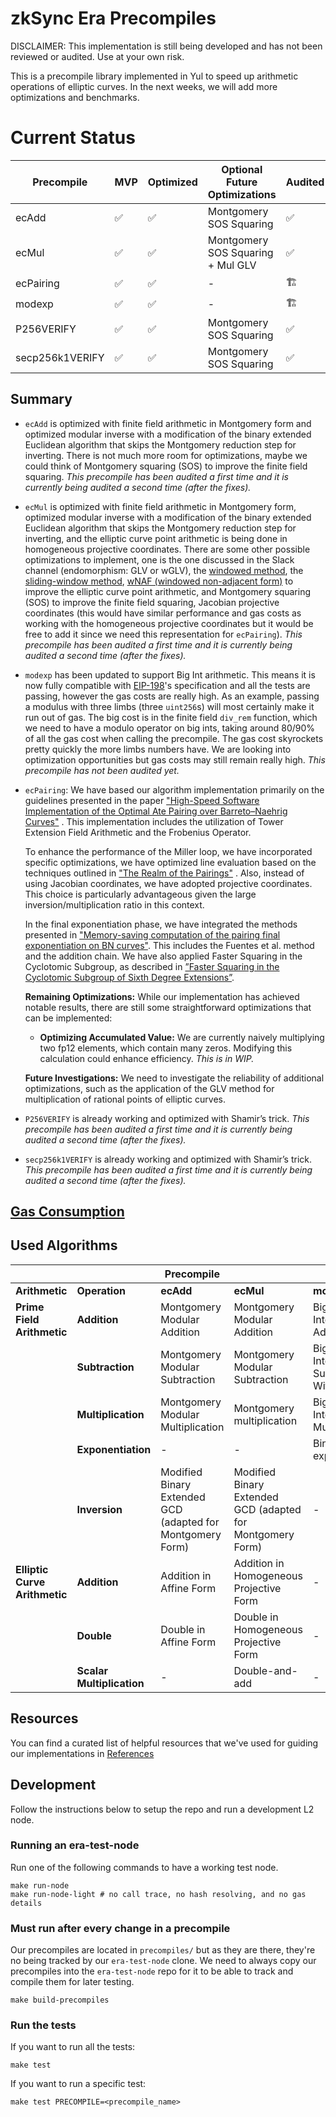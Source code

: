 # zkSync Era Precompiles

DISCLAIMER: This implementation is still being developed and has not been reviewed or audited. Use at your own risk.

This is a precompile library implemented in Yul to speed up arithmetic operations of elliptic curves.
In the next weeks, we will add more optimizations and benchmarks.

# Current Status

| Precompile | MVP | Optimized | Optional Future Optimizations | Audited | Comments |
| --- | --- | --- | --- | --- | --- |
| ecAdd | ✅ | ✅ | Montgomery SOS Squaring | ✅ | - |
| ecMul | ✅ | ✅ | Montgomery SOS Squaring + Mul GLV | ✅ | - |
| ecPairing | ✅ | ✅ | - | 🏗️ | - |
| modexp | ✅ | ✅ | - | 🏗️ | - |
| P256VERIFY | ✅ | ✅ | Montgomery SOS Squaring | ✅ | - |
| secp256k1VERIFY | ✅ | ✅ | Montgomery SOS Squaring | ✅ | - |

## Summary

- `ecAdd` is optimized with finite field arithmetic in Montgomery form and optimized modular inverse with a modification of the binary extended Euclidean algorithm that skips the Montgomery reduction step for inverting. There is not much more room for optimizations, maybe we could think of Montgomery squaring (SOS) to improve the finite field squaring. *This precompile has been audited a first time and it is currently being audited a second time (after the fixes).*
- `ecMul` is optimized with finite field arithmetic in Montgomery form, optimized modular inverse with a modification of the binary extended Euclidean algorithm that skips the Montgomery reduction step for inverting, and the elliptic curve point arithmetic is being done in homogeneous projective coordinates. There are some other possible optimizations to implement, one is the one discussed in the Slack channel (endomorphism: GLV or wGLV), the [windowed method](https://en.wikipedia.org/wiki/Elliptic_curve_point_multiplication#Windowed_method), the [sliding-window method](https://en.wikipedia.org/wiki/Elliptic_curve_point_multiplication#Sliding-window_method), [wNAF (windowed non-adjacent form)](https://en.wikipedia.org/wiki/Elliptic_curve_point_multiplication#w-ary_non-adjacent_form_(wNAF)_method) to improve the elliptic curve point arithmetic, and Montgomery squaring (SOS) to improve the finite field squaring, Jacobian projective coordinates (this would have similar performance and gas costs as working with the homogeneous projective coordinates but it would be free to add it since we need this representation for `ecPairing`). *This precompile has been audited a first time and it is currently being audited a second time (after the fixes).*
- `modexp` has been updated to support Big Int arithmetic. This means it is now fully compatible with [EIP-198](https://eips.ethereum.org/EIPS/eip-198)'s specification and all the tests are passing, however the gas costs are really high. As an example, passing a modulus with three limbs (three `uint256`s) will most certainly make it run out of gas. The big cost is in the finite field `div_rem` function, which we need to have a modulo operator on big ints, taking around 80/90% of all the gas cost when calling the precompile. The gas cost skyrockets pretty quickly the more limbs numbers have. We are looking into optimization opportunities but gas costs may still remain really high. *This precompile has not been audited yet.*
- `ecPairing`:
    We have based our algorithm implementation primarily on the guidelines presented in the paper ["High-Speed Software Implementation of the Optimal Ate Pairing over Barreto–Naehrig Curves"](https://eprint.iacr.org/2010/354.pdf) . This implementation includes the utilization of Tower Extension Field Arithmetic and the Frobenius Operator.

    To enhance the performance of the Miller loop, we have incorporated specific optimizations, we have optimized line evaluation based on the techniques outlined in ["The Realm of the Pairings"](https://eprint.iacr.org/2013/722.pdf) . Also, instead of using Jacobian coordinates, we have adopted projective coordinates. This choice is particularly advantageous given the large inversion/multiplication ratio in this context.

    In the final exponentiation phase, we have integrated the methods presented in ["Memory-saving computation of the pairing final exponentiation on BN curves"](https://eprint.iacr.org/2015/192.pdf). This includes the Fuentes et al. method and the addition chain. We have also applied Faster Squaring in the Cyclotomic Subgroup, as described in [”Faster Squaring in the Cyclotomic Subgroup of Sixth Degree Extensions”](https://eprint.iacr.org/2009/565.pdf).

    **Remaining Optimizations:** While our implementation has achieved notable results, there are still some straightforward optimizations that can be implemented:

    - **Optimizing Accumulated Value:** We are currently naively multiplying two fp12 elements, which contain many zeros. Modifying this calculation could enhance efficiency. *This is in WIP.*

    **Future Investigations:**  We need to investigate the reliability of additional optimizations, such as the application of the GLV method for multiplication of rational points of elliptic curves.
- `P256VERIFY` is already working and optimized with Shamir’s trick. *This precompile has been audited a first time and it is currently being audited a second time (after the fixes).*
- `secp256k1VERIFY` is already working and optimized with Shamir’s trick. *This precompile has been audited a first time and it is currently being audited a second time (after the fixes).*

## [Gas Consumption](./docs/src/gas_consumption.md)

## Used Algorithms

|  |  | **Precompile** |  |  |  |  |
| --- | --- | --- | --- | --- | --- | --- |
| **Arithmetic** | **Operation** | **ecAdd** | **ecMul** | **modexp** | **P256VERIFY** | **secp256k1VERIFY** |
| **Prime Field Arithmetic** | **Addition** | Montgomery Modular Addition | Montgomery Modular Addition | Big Unsigned Integer Addition | Montgomery Modular Addition | Montgomery Modular Addition |
|  | **Subtraction** | Montgomery Modular Subtraction | Montgomery Modular Subtraction | Big Unsigned Integer Subtraction With Borrow | Montgomery Modular Subtraction | Montgomery Modular Subtraction |
|  | **Multiplication** | Montgomery Modular Multiplication | Montgomery multiplication | Big Unsigned Integer Multiplication | Montgomery multiplication | Montgomery multiplication |
|  | **Exponentiation** | - | - | Binary exponentiation | - | - |
|  | **Inversion** | Modified Binary Extended GCD (adapted for Montgomery Form) | Modified Binary Extended GCD (adapted for Montgomery Form) | - | Modified Binary Extended GCD (adapted for Montgomery Form) | Modified Binary Extended GCD (adapted for Montgomery Form) |
| **Elliptic Curve Arithmetic** | **Addition** | Addition in Affine Form | Addition in Homogeneous Projective Form | - | Addition in Homogeneous Projective Form | Addition in Homogeneous Projective Form |
|  | **Double** | Double in Affine Form | Double in Homogeneous Projective Form | - | Double in Homogeneous Projective Form | Double in Homogeneous Projective Form |
|  | **Scalar Multiplication** | - | Double-and-add | - | Double-and-add | Double-and-add |

## Resources

You can find a curated list of helpful resources that we've used for guiding our implementations in [References](./References.md)

## Development

Follow the instructions below to setup the repo and run a development L2 node.

### Running an era-test-node

Run one of the following commands to have a working test node.

```
make run-node
make run-node-light # no call trace, no hash resolving, and no gas details
```
### Must run after every change in a precompile

Our precompiles are located in `precompiles/` but as they are there, they're no being tracked by our `era-test-node` clone. We need to always copy our precompiles into the `era-test-node` repo for it to be able to track and compile them for later testing.

```
make build-precompiles
```

### Run the tests

If you want to run all the tests:

```
make test
```

If you want to run a specific test:

```
make test PRECOMPILE=<precompile_name>
```
